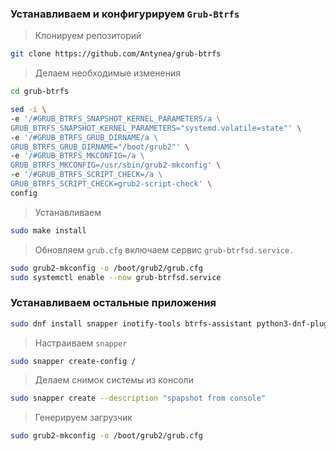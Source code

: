 ### Устанавливаем и конфигурируем `Grub-Btrfs`

>Клонируем репозиторий
```bash
git clone https://github.com/Antynea/grub-btrfs
```

>Делаем необходимые изменения
```bash
cd grub-btrfs

sed -i \
-e '/#GRUB_BTRFS_SNAPSHOT_KERNEL_PARAMETERS/a \
GRUB_BTRFS_SNAPSHOT_KERNEL_PARAMETERS="systemd.volatile=state"' \
-e '/#GRUB_BTRFS_GRUB_DIRNAME/a \
GRUB_BTRFS_GRUB_DIRNAME="/boot/grub2"' \
-e '/#GRUB_BTRFS_MKCONFIG=/a \
GRUB_BTRFS_MKCONFIG=/usr/sbin/grub2-mkconfig' \
-e '/#GRUB_BTRFS_SCRIPT_CHECK=/a \
GRUB_BTRFS_SCRIPT_CHECK=grub2-script-check' \
config
```

>Устанавливаем
```bash
sudo make install
```

>Обновляем `grub.cfg` включаем сервис `grub-btrfsd.service.`
```bash
sudo grub2-mkconfig -o /boot/grub2/grub.cfg
sudo systemctl enable --now grub-btrfsd.service
```

### Устанавливаем остальные приложения
```bash
sudo dnf install snapper inotify-tools btrfs-assistant python3-dnf-plugin-snapper
```

>Настраиваем `snapper`
```bash
sudo snapper create-config /
```

>Делаем снимок системы из консоли
```bash
sudo snapper create --description "spapshot from console"
```

>Генерируем загрузчик
```bash
sudo grub2-mkconfig -o /boot/grub2/grub.cfg
```